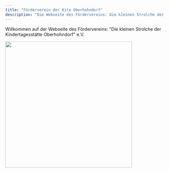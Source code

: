 ```yaml
---
title: "Förderverein der Kita Oberhohndorf"
description: "Die Webseite des Fördervereins: Die kleinen Strolche der Kindertagesstätte Oberhohndorf e.V."
---
```

[//]: # (comment: Die showIntroContentOnHomepage=true Einstellung der config.toml zeigt diese Seite an )

Willkommen auf der Webseite des Fördervereins: "Die kleinen Strolche der Kindertagesstätte Oberhohndorf" e.V.

<img src="favicon.png" width="400">

